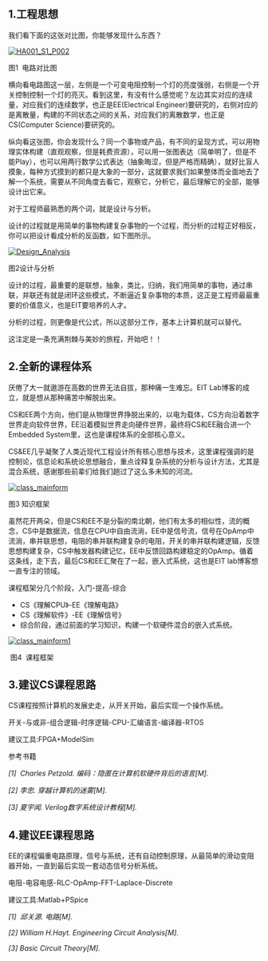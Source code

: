 

## 1.工程思想

我们看下面的这张对比图，你能够发现什么东西？

[![](关于CS和EE课程的个人理解与感悟-EIT%20Lab博客_files/HA001_S1_P002.png "HA001\_S1\_P002")](关于CS和EE课程的个人理解与感悟-EIT%20Lab博客_files/HA001_S1_P002.png)

图1  电路对比图

横向看电路图这一层，左侧是一个可变电阻控制一个灯的亮度强弱，右侧是一个开关控制控制一个灯的亮灭。看到这里，有没有什么感觉呢？左边其实对应的连续量，对应我们的连续数学，也正是EE\(Electrical Engineer\)要研究的，右侧对应的是离散量，构建的不同状态之间的关系，对应我们的离散数学，也正是CS\(Computer Science\)要研究的。

纵向看这张图，你会发现什么？同一个事物或产品，有不同的呈现方式，可以用物理实体构建（直观观察，但是耗费资源），可以用一张图表达（简单明了，但是不能Play），也可以用两行数学公式表达（抽象晦涩，但是严格而精确），就好比盲人摸象，每种方式摸到的都只是大象的一部分，这就要求我们如果整体而全面地去了解一个系统，需要从不同角度去看它，观察它，分析它，最后理解它的全部，能够设计出它来。

对于工程师最熟悉的两个词，就是设计与分析。

设计的过程就是用简单的事物构建复杂事物的一个过程，而分析的过程正好相反，你可以把设计看成分析的反函数，如下图所示。

[![](关于CS和EE课程的个人理解与感悟-EIT%20Lab博客_files/Design_Analysis.png "Design\_Analysis")](关于CS和EE课程的个人理解与感悟-EIT%20Lab博客_files/Design_Analysis.png)

图2设计与分析

设计的过程，最重要的是联想，抽象，类比，归纳，我们用简单的事物，通过串联，并联还有就是闭环这些模式，不断逼近复杂事物的本质，这正是工程师最最重要的价值意义，也是EIT要培养的人才。

分析的过程，则更像是代公式，所以这部分工作，基本上计算机就可以替代。

这注定是一条充满荆棘与美妙的旅程，开始吧！！

## 2.全新的课程体系

厌倦了大一就遨游在高数的世界无法自拔，那种痛一生难忘。EIT Lab博客的成立，就是想从那种痛苦中解脱出来。

CS和EE两个方向，他们是从物理世界挣脱出来的，以电为载体，CS方向沿着数字世界走向软件世界，EE沿着模拟世界走向硬件世界，最终将CS和EE融合进一个Embedded System里，这也是课程体系的全部核心意义。

CS&EE几乎凝聚了人类近现代工程设计所有核心思想与技术，这里课程强调的是控制论，信息论和系统论思想融合，重点诠释复杂系统的分析与设计方法，尤其是混合系统，感谢那些前辈们给我们趟过了这么多未知的河流。

[![](关于CS和EE课程的个人理解与感悟-EIT%20Lab博客_files/class_mainform.png "class\_mainform")](关于CS和EE课程的个人理解与感悟-EIT%20Lab博客_files/class_mainform.png)

图3 知识框架

虽然花开两朵，但是CS和EE不是分裂的南北朝，他们有太多的相似性，流的概念，CS中是数据流，信息在CPU中自由流淌，EE中是信号流，信号在OpAmp中流淌，串并联思想，电阻的串并联构建复杂的电阻，开关的串并联构建逻辑，反馈思想构建复杂，CS中触发器构建记忆，EE中反馈回路构建稳定的OpAmp。循着这条线，走下去，最后CS和EE汇聚在了一起，嵌入式系统，这也是EIT lab博客想一直专注的领域。

课程框架分几个阶段，入门-提高-综合

* CS《理解CPU》-EE《理解电路》
* CS《理解软件》-EE《理解信号》
* 综合阶段，通过前面的学习知识，构建一个软硬件混合的嵌入式系统。

[![](关于CS和EE课程的个人理解与感悟-EIT%20Lab博客_files/class_mainform1.png "class\_mainform1")](关于CS和EE课程的个人理解与感悟-EIT%20Lab博客_files/class_mainform1.png)

 图4  课程框架

## 

## 3.建议CS课程思路

CS课程按照计算机的发展史走，从开关开始，最后实现一个操作系统。

开关-与或非-组合逻辑-时序逻辑-CPU-汇编语言-编译器-RTOS

建议工具:FPGA+ModelSim

参考书籍

_\[1\]  Charles Petzold. 编码：隐匿在计算机软硬件背后的语言\[M\]._

_\[2\] 李忠. 穿越计算机的迷雾\[M\]._

_\[3\] 夏宇闻. Verilog数字系统设计教程\[M\]._

## 4.建议EE课程思路

EE的课程偏重电路原理，信号与系统，还有自动控制原理，从最简单的滑动变阻器开始，一直到最后实现一套动态信号分析系统。

电阻-电容电感-RLC-OpAmp-FFT-Laplace-Discrete

建议工具:Matlab+PSpice

_\[1\]  邱关源. 电路\[M\]._

_\[2\] William H.Hayt. Engineering Circuit Analysis\[M\]._

_\[3\] Basic Circuit Theory\[M\]._

### 




